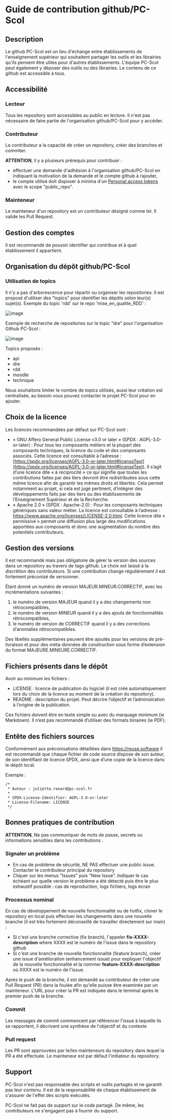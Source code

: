 # Guide de contribution github/PC-Scol

## Description

Le github PC-Scol est un lieu d'échange entre établissements de l'enseignement supérieur qui souhaitent partager les outils et les librairies qu'ils pensent être utiles pour d'autres établissements. L'équipe PC-Scol peut également y déposer des outils ou des librairies. Le contenu de ce github est accessible à tous.

## Accessibilité

### Lecteur

Tous les repository sont accessibles au public en lecture. Il n'est pas nécessaire de faire partie de l'organisation github/PC-Scol pour y accéder.

### Contributeur

Le contributeur a la capacité de créer un repository, créer des branches et commiter. 

**ATTENTION**, il y a plusieurs prérequis pour contribuer :
* effectuer une demande d'adhésion à l'organisation github/PC-Scol en indiquant la motivation de la demande et le compte github à rajouter,
* le compte utilisé doit disposer à minima d'un [Personal access tokens](https://docs.github.com/en/authentication/keeping-your-account-and-data-secure/managing-your-personal-access-tokens#creating-a-fine-grained-personal-access-token) avec le scope "public_repo".

### Mainteneur

Le mainteneur d'un repository est un contributeur désigné comme tel. Il valide les Pull Request.

## Gestion des comptes

Il est recommandé de pouvoir identifier qui contribue et à quel établissement il appartient.

## Organisation du dépôt github/PC-Scol

### Utilisation de topics

Il n'y a pas d'arborescence pour répartir ou organiser les repositories. Il est proposé d'utiliser des "topics" pour identifier les dépôts selon leur(s) sujet(s). Exemple du topic 'rdd' sur le repo 'mise_en_qualite_RDD' :

![image](https://github.com/user-attachments/assets/90c6b821-0a7a-4712-b676-f7502a17474c)

Exemple de recherche de repositories sur le topic "dre" pour l'organisation Github PC-Scol :

![image](https://github.com/user-attachments/assets/785d05b1-e63b-44c2-8ebf-d3cb44125fa1)

Topics proposés :
* api
* dre
* rdd
* moodle
* technique

Nous souhaitons limiter le nombre de topics utilisés, aussi leur création est centralisée, au besoin vous pouvez contacter le projet PC-Scol pour en ajouter.

## Choix de la licence

Les licences recommandées par défaut sur PC-Scol sont :

* « GNU Affero General Public License v3.0 or later » (SPDX : AGPL-3.0-or-later) : Pour tous les composants métiers et la plupart des composants techniques, la licence du code et des composants associés. Cette licence est consultable à l’adresse : [https://spdx.org/licenses/AGPL-3.0-or-later.html#licenseText](https://spdx.org/licenses/AGPL-3.0-or-later.html#licenseText). Il s’agit d’une licence dite « à réciprocité » ce qui signifie que toutes les contributions faites par des tiers devront être redistribuées sous cette même licence afin de garantir les mêmes droits et libertés. Cela permet notamment au projet, si cela est jugé pertinent, d’intégrer des développements faits par des tiers ou des établissements de l’Enseignement Supérieur et de la Recherche.
* « Apache 2.0 » (SPDX : Apache-2.0) : Pour les composants techniques génériques sans valeur métier. La licence est consultable à l’adresse : https://www.apache.org/licenses/LICENSE-2.0.html. Cette licence dite « permissive » permet une diffusion plus large des modifications apportées aux composants et donc une augmentation du nombre des potentiels contributeurs.

## Gestion des versions

Il est recommandé mais pas obligatoire de gérer la version des sources dans un repository au travers de tags github. Le choix est laissé à la discrétion des contributeurs. Si une contribution change régulièrement il est fortement préconisé de versionner.

Étant donné un numéro de version MAJEUR.MINEUR.CORRECTIF, avec les incrémentations suivantes :

1. le numéro de version MAJEUR quand il y a des changements non rétrocompatibles,
2. le numéro de version MINEUR quand il y a des ajouts de fonctionnalités rétrocompatibles,
3. le numéro de version de CORRECTIF quand il y a des corrections d’anomalies rétrocompatibles.

Des libellés supplémentaires peuvent être ajoutés pour les versions de pré-livraison et pour des méta-données de construction sous forme d’extension du format MAJEURE.MINEURE.CORRECTIF.

## Fichiers présents dans le dépôt

Avoir au minimum les fichiers :

* LICENSE : licence de publication du logiciel (il est créé automatiquement lors du choix de la licence au moment de la création du repository).
* README : description du projet. Peut décrire l’objectif et l’administration à l’origine de la publication.

Ces fichiers doivent être en texte simple ou avec du marquage minimum (ie Markdown). Il n’est pas recommandé d’utiliser des formats binaires (ie PDF).

## Entête des fichiers sources
Conformément aux préconisations détaillées dans https://reuse.software il est recommandé que chaque fichier de code source dispose de son auteur, de son identifiant de licence SPDX, ainsi que d’une copie de la licence dans le dépôt local.

Exemple :
```
/*
 * Auteur : juliette.renard@pc-scol.fr
 *
 * SPDX-License-Identifier: AGPL-3.0-or-later
 * License-Filename: LICENSE
 */
```

## Bonnes pratiques de contribution

**ATTENTION**, Ne pas communiquer de mots de passe, secrets ou informations sensibles dans les contributions .

### Signaler un problème

* En cas de problème de sécurité, NE PAS effectuer une public issue. Contacter le contributeur principal du repository
* Cliquer sur les menus "Issues" puis "New Issue". Indiquer le cas échéant sur quelle version le problème a été détecté puis être le plus exhaustif possible : cas de reproduction, logs fichiers, logs écran

### Processus nominal

En cas de développement de nouvelle fonctionnalité ou de hotfix, cloner le repository en local puis effectuer les changements dans une nouvelle branche (il est très fortement déconseillé de travailler directement sur main) :

* Si c'est une branche corrective (fix branch), l'appeler **fix-XXXX-description** where XXXX est le numéro de l'issue dans le repository github
* Si c'est une branche de nouvelle fonctionnalité (feature branch), créer une issue d'amélioration (enhancement issue) pour expliquer l'objectif de la nouvelle fonctionnalité et la nommer **feature-XXXX-description** où XXXX est le numéro de l'issue.

Après le push de la branche, il est demandé au contributeur de créer une Pull Request (PR) dans la foulée afin qu'elle puisse être examinée par un mainteneur. L'URL pour créer la PR est indiquée dans le terminal après le premier push de la branche.

### Commit
Les messages de commit commencent par référencer l'issue à laquelle ils se rapportent, il décrivent une synthèse de l'objectif et du contexte

### Pull request
Les PR sont approuvées par le/les mainteneurs du repository dans lequel la PR a été effectuée. Le mainteneur est par défaut l'initiateur du repository.

## Support
PC-Scol n'est pas responsable des scripts et outils partagés et ne garantit pas leur contenu. Il est de la responsabilité de chaque établissement de s'assurer de l'effet des scripts exécutés.

PC-Scol ne fait pas de support sur le code partagé. De même, les contributeurs ne s'engagent pas à fournir du support.
